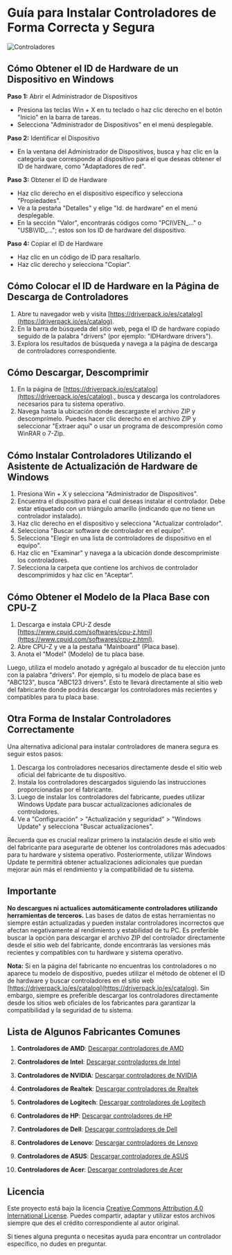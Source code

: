 # Guía para Instalar Controladores de Forma Correcta y Segura

![Controladores](imagen_controladores.jpg)

## Cómo Obtener el ID de Hardware de un Dispositivo en Windows

**Paso 1:** Abrir el Administrador de Dispositivos

- Presiona las teclas Win + X en tu teclado o haz clic derecho en el botón "Inicio" en la barra de tareas.
- Selecciona "Administrador de Dispositivos" en el menú desplegable.

**Paso 2:** Identificar el Dispositivo

- En la ventana del Administrador de Dispositivos, busca y haz clic en la categoría que corresponde al dispositivo para el que deseas obtener el ID de hardware, como "Adaptadores de red".

**Paso 3:** Obtener el ID de Hardware

- Haz clic derecho en el dispositivo específico y selecciona "Propiedades".
- Ve a la pestaña "Detalles" y elige "Id. de hardware" en el menú desplegable.
- En la sección "Valor", encontrarás códigos como "PCI\VEN_..." o "USB\VID_..."; estos son los ID de hardware del dispositivo.

**Paso 4:** Copiar el ID de Hardware

- Haz clic en un código de ID para resaltarlo.
- Haz clic derecho y selecciona "Copiar".

## Cómo Colocar el ID de Hardware en la Página de Descarga de Controladores

1. Abre tu navegador web y visita [https://driverpack.io/es/catalog](https://driverpack.io/es/catalog).
2. En la barra de búsqueda del sitio web, pega el ID de hardware copiado seguido de la palabra "drivers" (por ejemplo: "IDHardware drivers").
3. Explora los resultados de búsqueda y navega a la página de descarga de controladores correspondiente.

## Cómo Descargar, Descomprimir 

1. En la página de [https://driverpack.io/es/catalog](https://driverpack.io/es/catalog)., busca y descarga los controladores necesarios para tu sistema operativo.
2. Navega hasta la ubicación donde descargaste el archivo ZIP y descomprímelo. Puedes hacer clic derecho en el archivo ZIP y seleccionar "Extraer aquí" o usar un programa de descompresión como WinRAR o 7-Zip.

## Cómo Instalar Controladores Utilizando el Asistente de Actualización de Hardware de Windows

1. Presiona Win + X y selecciona "Administrador de Dispositivos".
2. Encuentra el dispositivo para el cual deseas instalar el controlador. Debe estar etiquetado con un triángulo amarillo (indicando que no tiene un controlador instalado).
3. Haz clic derecho en el dispositivo y selecciona "Actualizar controlador".
4. Selecciona "Buscar software de controlador en el equipo".
5. Selecciona "Elegir en una lista de controladores de dispositivo en el equipo".
6. Haz clic en "Examinar" y navega a la ubicación donde descomprimiste los controladores.
7. Selecciona la carpeta que contiene los archivos de controlador descomprimidos y haz clic en "Aceptar".

## Cómo Obtener el Modelo de la Placa Base con CPU-Z

1. Descarga e instala CPU-Z desde [https://www.cpuid.com/softwares/cpu-z.html](https://www.cpuid.com/softwares/cpu-z.html).
2. Abre CPU-Z y ve a la pestaña "Mainboard" (Placa base).
3. Anota el "Model" (Modelo) de tu placa base.

Luego, utiliza el modelo anotado y agrégalo al buscador de tu elección junto con la palabra "drivers". Por ejemplo, si tu modelo de placa base es "ABC123", busca "ABC123 drivers". Esto te llevará directamente al sitio web del fabricante donde podrás descargar los controladores más recientes y compatibles para tu placa base.

## Otra Forma de Instalar Controladores Correctamente

Una alternativa adicional para instalar controladores de manera segura es seguir estos pasos:

1. Descarga los controladores necesarios directamente desde el sitio web oficial del fabricante de tu dispositivo.
2. Instala los controladores descargados siguiendo las instrucciones proporcionadas por el fabricante.
3. Luego de instalar los controladores del fabricante, puedes utilizar Windows Update para buscar actualizaciones adicionales de controladores.
4. Ve a "Configuración" > "Actualización y seguridad" > "Windows Update" y selecciona "Buscar actualizaciones".

Recuerda que es crucial realizar primero la instalación desde el sitio web del fabricante para asegurarte de obtener los controladores más adecuados para tu hardware y sistema operativo. Posteriormente, utilizar Windows Update te permitirá obtener actualizaciones adicionales que puedan mejorar aún más el rendimiento y la compatibilidad de tu sistema.

## Importante

**No descargues ni actualices automáticamente controladores utilizando herramientas de terceros.** Las bases de datos de estas herramientas no siempre están actualizadas y pueden instalar controladores incorrectos que afectan negativamente al rendimiento y estabilidad de tu PC. Es preferible buscar la opción para descargar el archivo ZIP del controlador directamente desde el sitio web del fabricante, donde encontrarás las versiones más recientes y compatibles con tu hardware y sistema operativo.

**Nota:** Si en la página del fabricante no encuentras los controladores o no aparece tu modelo de dispositivo, puedes utilizar el método de obtener el ID de hardware y buscar controladores en el sitio web [https://driverpack.io/es/catalog](https://driverpack.io/es/catalog). Sin embargo, siempre es preferible descargar los controladores directamente desde los sitios web oficiales de los fabricantes para garantizar la compatibilidad y la seguridad de tu sistema.

## Lista de Algunos Fabricantes Comunes

1. **Controladores de AMD**: [Descargar controladores de AMD](https://www.amd.com/es/support)

2. **Controladores de Intel**: [Descargar controladores de Intel](https://downloadcenter.intel.com/es/download/last)

3. **Controladores de NVIDIA**: [Descargar controladores de NVIDIA](https://www.nvidia.com/Download/index.aspx)

4. **Controladores de Realtek**: [Descargar controladores de Realtek](https://www.realtek.com/en/component/zoo/category/network-interface-controllers-10-100-1000m-gigabit-ethernet-pci-express-software)

5. **Controladores de Logitech**: [Descargar controladores de Logitech](https://support.logi.com/hc/en-us/categories/360001595913-Downloads)

6. **Controladores de HP**: [Descargar controladores de HP](https://support.hp.com/us-en/drivers)

7. **Controladores de Dell**: [Descargar controladores de Dell](https://www.dell.com/support/home/en-us?app=drivers)

8. **Controladores de Lenovo**: [Descargar controladores de Lenovo](https://pcsupport.lenovo.com/us/en/products/laptops-and-netbooks/)

9. **Controladores de ASUS**: [Descargar controladores de ASUS](https://www.asus.com/support/Download-Center/)

10. **Controladores de Acer**: [Descargar controladores de Acer](https://www.acer.com/ac/en/US/content/drivers)

## Licencia

Este proyecto está bajo la licencia [Creative Commons Attribution 4.0 International License](https://creativecommons.org/licenses/by/4.0/). Puedes compartir, adaptar y utilizar estos archivos siempre que des el crédito correspondiente al autor original.

Si tienes alguna pregunta o necesitas ayuda para encontrar un controlador específico, no dudes en preguntar.
